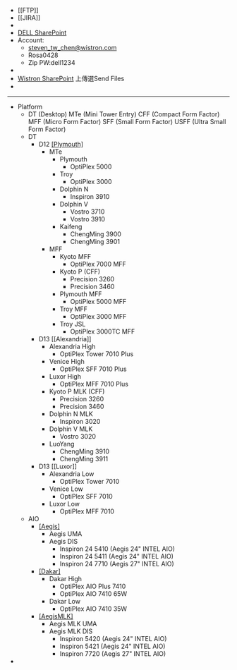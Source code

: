 - [[FTP]]
- [[JIRA]]
-
- [DELL SharePoint](https://plmdocvault.dell.com/sites/clientbios/Shared%20Documents/UEFI%20BIOS%20EC%20Wistron)
- Account:
	- steven_tw_chen@wistron.com
	- Rosa0428
	- Zip PW:dell1234
-
- [Wistron SharePoint](https://fs.wistron.com/)
  上傳選Send Files
-
- ---
- Platform
	- DT (Desktop)
	  MTe (Mini Tower Entry)
	  CFF (Compact Form Factor)
	  MFF (Micro Form Factor)
	  SFF (Small Form Factor)
	  USFF (Ultra Small Form Factor)
	- DT
		- D12 [[Plymouth]](GEN13)
			- MTe
				- Plymouth
					- OptiPlex 5000
				- Troy
					- OptiPlex 3000
				- Dolphin N
					- Inspiron 3910
				- Dolphin V
					- Vostro 3710
					- Vostro 3910
				- Kaifeng
					- ChengMing 3900
					- ChengMing 3901
			- MFF
				- Kyoto MFF
					- OptiPlex 7000 MFF
				- Kyoto P (CFF)
					- Precision 3260
					- Precision 3460
				- Plymouth MFF
					- OptiPlex 5000 MFF
				- Troy MFF
					- OptiPlex 3000 MFF
				- Troy JSL
					- OptiPlex 3000TC MFF
		- D13 [[Alexandria]]
			- Alexandria High
				- OptiPlex Tower 7010 Plus
			- Venice High
				- OptiPlex SFF 7010 Plus
			- Luxor High
				- OptiPlex MFF 7010 Plus
			- Kyoto P MLK (CFF)
				- Precision 3260
				- Precision 3460
			- Dolphin N MLK
				- Inspiron 3020
			- Dolphin V MLK
				- Vostro 3020
			- LuoYang
				- ChengMing 3910
				- ChengMing 3911
		- D13 [[Luxor]]
			- Alexandria Low
				- OptiPlex Tower 7010
			- Venice Low
				- OptiPlex SFF 7010
			- Luxor Low
				- OptiPlex MFF 7010
	- AIO
		- [[Aegis]](GEN13)
			- Aegis UMA
			- Aegis DIS
				- Inspiron 24 5410 (Aegis 24" INTEL AIO)
				- Inspiron 24 5411 (Aegis 24" INTEL AIO)
				- Inspiron 24 7710 (Aegis 27" INTEL AIO)
		- [[Dakar]](GEN13)
			- Dakar High
				- OptiPlex AIO Plus 7410
				- OptiPlex AIO 7410 65W
			- Dakar Low
				- OptiPlex AIO 7410 35W
		- [[AegisMLK]](GEN14)
			- Aegis MLK UMA
			- Aegis MLK DIS
				- Inspiron 5420 (Aegis 24" INTEL AIO)
				- Inspiron 5421 (Aegis 24" INTEL AIO)
				- Inspiron 7720 (Aegis 27" INTEL AIO)
-